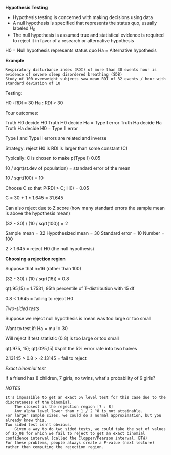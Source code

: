 **Hypothesis Testing**

* Hypothesis testing is concerned with making decisions using data
* A null hypothesis is specified that represents the status quo, usually labeled $H_0$
* The null hypothesis is assumed true and statistical evidence is required to reject it in favor of a research or alternative hypothesis

H0 = Null hypothesis represents status quo
Ha = Alternative hypothesis

**Example**

	Respiratory disturbance index (RDI) of more than 30 events hour is evidence of severe sleep disordered breathing (SDB)
	Study of 100 overweight subjects saw mean RDI of 32 events / hour with standard deviation of 10
	
Testing:

H0 : RDI  = 30
Ha : RDI > 30

Four outcomes:

Truth H0 decide H0
Truth H0 decide Ha = Type I error
Truth Ha decide Ha
Truth Ha decide H0 = Type II error

Type I and Type II errors are related and inverse

Strategy: reject H0 is RDI is larger than some constant (C)

Typically: C is chosen to make p(Type I) 0.05

10 / sqrt(st.dev of population) = standard error of the mean

10 / sqrt(100) = 10

Choose C so that P(RDI > C; H0) = 0.05

C = 30 + 1 * 1.645 = 31.645

Can also reject due to Z score (how many standard errors the sample mean is above the hypothesis mean)

(32 - 30) / (10 / sqrt(100)) = 2

Sample mean = 32
Hypothesized mean = 30
Standard error = 10
Number = 100

2 > 1.645 = reject H0 (the null hypothesis)

**Choosing a rejection region**

Suppose that n=16 (rather than 100)

(32 - 30) / (10 / sqrt(16)) = 0.8 

qt(.95,15) = 1.7531; 95th percentile of T-distribution with 15 df

0.8 < 1.645 = failing to reject H0

*Two-sided tests*

Suppose we reject null hypothesis is mean was too large or too small

Want to test if: Ha = mu != 30 

Will reject if test statistic (0.8) is too large or too small

qt(.975, 15); qt(.025,15) #split the 5% error rate into two halves

2.13145 > 0.8 > -2.13145 = fail to reject

*Exact binomial test*

If a friend has 8 children, 7 girls, no twins, what's probability of 9 girls?

*NOTES*

    It's impossible to get an exact 5% level test for this case due to the discreteness of the binomial.
        The closest is the rejection region [7 : 8]
        Any alpha level lower than r 1 / 2 ^8 is not attainable.
    For larger sample sizes, we could do a normal approximation, but you already knew this.
    Two sided test isn't obvious.
        Given a way to do two sided tests, we could take the set of values of $p_0$ for which we fail to reject to get an exact binomial confidence interval (called the Clopper/Pearson interval, BTW)
    For these problems, people always create a P-value (next lecture) rather than computing the rejection region.